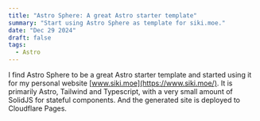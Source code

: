 ```yaml
---
title: "Astro Sphere: A great Astro starter template"
summary: "Start using Astro Sphere as template for siki.moe."
date: "Dec 29 2024"
draft: false
tags:
  - Astro
---
```


I find Astro Sphere to be a great Astro starter template and started using it for my personal website [www.siki.moe](https://www.siki.moe/). It is primarily Astro, Tailwind and Typescript, with a very small amount of SolidJS for stateful components. And the generated site is deployed to Cloudflare Pages.
